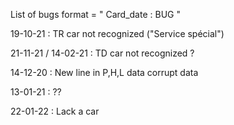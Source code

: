 List of bugs format = " Card_date : BUG "

19-10-21 : TR car not recognized ("Service spécial")

21-11-21 / 14-02-21  : TD car not recognized ?

14-12-20 : New line in P,H,L data corrupt data

13-01-21 : ??

22-01-22 : Lack a car
